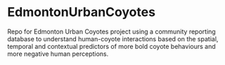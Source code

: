 # EdmontonUrbanCoyotes
Repo for Edmonton Urban Coyotes project using a community reporting database to understand human-coyote interactions based on the spatial, temporal and contextual predictors of more bold coyote behaviours and more negative human perceptions. 
